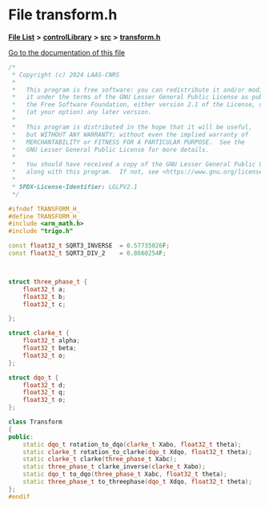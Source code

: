 

# File transform.h

[**File List**](files.md) **>** [**controlLibrary**](dir_78b365e62f248710669e9a6984210a4a.md) **>** [**src**](dir_0c7b11c8d6d0df41220cb8bbf1e252be.md) **>** [**transform.h**](transform_8h.md)

[Go to the documentation of this file](transform_8h.md)


```C++
/*
 * Copyright (c) 2024 LAAS-CNRS
 *
 *   This program is free software: you can redistribute it and/or modify
 *   it under the terms of the GNU Lesser General Public License as published by
 *   the Free Software Foundation, either version 2.1 of the License, or
 *   (at your option) any later version.
 *
 *   This program is distributed in the hope that it will be useful,
 *   but WITHOUT ANY WARRANTY; without even the implied warranty of
 *   MERCHANTABILITY or FITNESS FOR A PARTICULAR PURPOSE.  See the
 *   GNU Lesser General Public License for more details.
 *
 *   You should have received a copy of the GNU Lesser General Public License
 *   along with this program.  If not, see <https://www.gnu.org/licenses/>.
 *
 * SPDX-License-Identifier: LGLPV2.1
 */

#ifndef TRANSFORM_H_
#define TRANSFORM_H_
#include <arm_math.h>
#include "trigo.h"

const float32_t SQRT3_INVERSE  = 0.57735026F;
const float32_t SQRT3_DIV_2    = 0.8660254F;



struct three_phase_t {
    float32_t a;
    float32_t b;
    float32_t c;

};

struct clarke_t {
    float32_t alpha;
    float32_t beta;
    float32_t o;
};

struct dqo_t {
    float32_t d;
    float32_t q;
    float32_t o;
};

class Transform
{
public:
    static dqo_t rotation_to_dqo(clarke_t Xabo, float32_t theta);
    static clarke_t rotation_to_clarke(dqo_t Xdqo, float32_t theta);
    static clarke_t clarke(three_phase_t Xabc);
    static three_phase_t clarke_inverse(clarke_t Xabo);
    static dqo_t to_dqo(three_phase_t Xabc, float32_t theta);
    static three_phase_t to_threephase(dqo_t Xdqo, float32_t theta);
};
#endif
```


